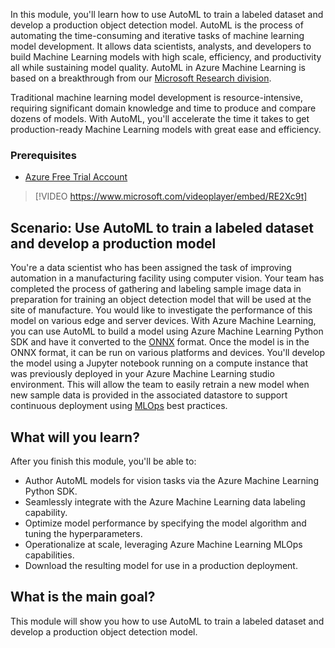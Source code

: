 In this module, you'll learn how to use AutoML to train a labeled dataset and develop a production object detection model. AutoML is the process of automating the time-consuming and iterative tasks of machine learning model development. It allows data scientists, analysts, and developers to build Machine Learning models with high scale, efficiency, and productivity all while sustaining model quality. AutoML in Azure Machine Learning is based on a breakthrough from our [Microsoft Research division](https://www.microsoft.com/research/project/automl/).

Traditional machine learning model development is resource-intensive, requiring significant domain knowledge and time to produce and compare dozens of models. With AutoML, you'll accelerate the time it takes to get production-ready Machine Learning models with great ease and efficiency.

### Prerequisites

- [Azure Free Trial Account](https://azure.microsoft.com/pricing/purchase-options/azure-account?icid=azurefreeaccount)

> [!VIDEO https://www.microsoft.com/videoplayer/embed/RE2Xc9t]

## Scenario: Use AutoML to train a labeled dataset and develop a production model

You're a data scientist who has been assigned the task of improving automation in a manufacturing facility using computer vision. Your team has completed the process of gathering and labeling sample image data in preparation for training an object detection model that will be used at the site of manufacture. You would like to investigate the performance of this model on various edge and server devices.  With Azure Machine Learning, you can use AutoML to build a model using Azure Machine Learning Python SDK and have it converted to the [ONNX](https://onnx.ai/) format. Once the model is in the ONNX format, it can be run on various platforms and devices. You'll develop the model using a Jupyter notebook running on a compute instance that was previously deployed in your Azure Machine Learning studio environment.  This will allow the team to easily retrain a new model when new sample data is provided in the associated datastore to support continuous deployment using [MLOps](/azure/machine-learning/concept-model-management-and-deployment) best practices.

## What will you learn?

After you finish this module, you'll be able to:

- Author AutoML models for vision tasks via the Azure Machine Learning Python SDK.
- Seamlessly integrate with the Azure Machine Learning data labeling capability.
- Optimize model performance by specifying the model algorithm and tuning the hyperparameters.
- Operationalize at scale, leveraging Azure Machine Learning MLOps capabilities.
- Download the resulting model for use in a production deployment.

## What is the main goal?

This module will show you how to use AutoML to train a labeled dataset and develop a production object detection model.